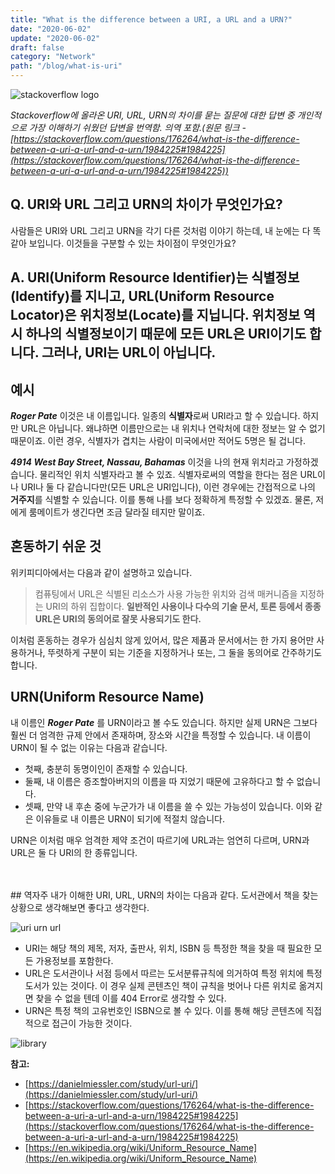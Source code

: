 ```yaml
---
title: "What is the difference between a URI, a URL and a URN?"
date: "2020-06-02"
update: "2020-06-02"
draft: false
category: "Network"
path: "/blog/what-is-uri"
---
```


![stackoverflow logo](https://cdn.sstatic.net/Sites/stackoverflow/company/img/logos/so/so-logo.svg?v=a010291124bf)

_Stackoverflow에 올라온 URI, URL, URN의 차이를 묻는 질문에 대한 답변 중 개인적으로 가장 이해하기 쉬웠던 답변을 번역함. 의역 포함.(원문 링크 - [https://stackoverflow.com/questions/176264/what-is-the-difference-between-a-uri-a-url-and-a-urn/1984225#1984225](https://stackoverflow.com/questions/176264/what-is-the-difference-between-a-uri-a-url-and-a-urn/1984225#1984225))_

## Q. URI와 URL 그리고 URN의 차이가 무엇인가요?

사람들은 URI와 URL 그리고 URN을 각기 다른 것처럼 이야기 하는데, 내 눈에는 다 똑같아 보입니다. 이것들을 구분할 수 있는 차이점이 무엇인가요?

## A. URI(Uniform Resource Identifier)는 식별정보(Identify)를 지니고, URL(Uniform Resource Locator)은 위치정보(Locate)를 지닙니다. 위치정보 역시 하나의 식별정보이기 때문에 모든 URL은 URI이기도 합니다. 그러나, URI는 URL이 아닙니다.

## 예시

**_Roger Pate_**
이것은 내 이름입니다. 일종의 **식별자**로써 URI라고 할 수 있습니다. 하지만 URL은 아닙니다. 왜냐하면 이름만으로는 내 위치나 연락처에 대한 정보는 알 수 없기 때문이죠. 이런 경우, 식별자가 겹치는 사람이 미국에서만 적어도 5명은 될 겁니다.

**_4914 West Bay Street, Nassau, Bahamas_**
이것을 나의 현재 위치라고 가정하겠습니다. 물리적인 위치 식별자라고 볼 수 있죠. 식별자로써의 역할을 한다는 점은 URL이나 URI나 둘 다 같습니다만(모든 URL은 URI입니다), 이런 경우에는 간접적으로 나의 **거주지**를 식별할 수 있습니다. 이를 통해 나를 보다 정확하게 특정할 수 있겠죠. 물론, 저에게 룸메이트가 생긴다면 조금 달라질 테지만 말이죠.

## 혼동하기 쉬운 것

위키피디아에서는 다음과 같이 설명하고 있습니다.

> 컴퓨팅에서 URL은 식별된 리소스가 사용 가능한 위치와 검색 매커니즘을 지정하는 URI의 하위 집합이다. **일반적인 사용이나 다수의 기술 문서, 토론 등에서 종종 URL은 URI의 동의어로 잘못 사용되기도 한다.**

이처럼 혼동하는 경우가 심심치 않게 있어서, 많은 제품과 문서에서는 한 가지 용어만 사용하거나, 뚜렷하게 구분이 되는 기준을 지정하거나 또는, 그 둘을 동의어로 간주하기도 합니다.

## URN(Uniform Resource Name)

내 이름인 **_Roger Pate_** 를 URN이라고 볼 수도 있습니다. 하지만 실제 URN은 그보다 훨씬 더 엄격한 규제 안에서 존재하며, 장소와 시간을 특정할 수 있습니다.
내 이름이 URN이 될 수 없는 이유는 다음과 같습니다.

- 첫째, 충분히 동명이인이 존재할 수 있습니다.
- 둘째, 내 이름은 증조할아버지의 이름을 따 지었기 때문에 고유하다고 할 수 없습니다.
- 셋째, 만약 내 후손 중에 누군가가 내 이름을 쓸 수 있는 가능성이 있습니다.
  이와 같은 이유들로 내 이름은 URN이 되기에 적절치 않습니다.

URN은 이처럼 매우 엄격한 제약 조건이 따르기에 URL과는 엄연히 다르며, URN과 URL은 둘 다 URI의 한 종류입니다.

<br />
<br />
## 역자주
내가 이해한 URI, URL, URN의 차이는 다음과 같다. 도서관에서 책을 찾는 상황으로 생각해보면 좋다고 생각한다.

![uri urn url](https://danielmiessler.com/images/uri-urn-url-miessler-2019-1024x969.png)

- URI는 해당 책의 제목, 저자, 출판사, 위치, ISBN 등 특정한 책을 찾을 때 필요한 모든 가용정보를 포함한다.
- URL은 도서관이나 서점 등에서 따르는 도서분류규칙에 의거하여 특정 위치에 특정 도서가 있는 것이다. 이 경우 실제 콘텐츠인 책이 규칙을 벗어나 다른 위치로 옮겨지면 찾을 수 없을 텐데 이를 404 Error로 생각할 수 있다.
- URN은 특정 책의 고유번호인 ISBN으로 볼 수 있다. 이를 통해 해당 콘텐츠에 직접적으로 접근이 가능한 것이다.

![library](https://images.unsplash.com/photo-1553714198-c9d2ecdfe675?ixlib=rb-1.2.1&ixid=eyJhcHBfaWQiOjEyMDd9&auto=format&fit=crop&w=1950&q=80)

**참고:**

- [https://danielmiessler.com/study/url-uri/](https://danielmiessler.com/study/url-uri/)
- [https://stackoverflow.com/questions/176264/what-is-the-difference-between-a-uri-a-url-and-a-urn/1984225#1984225](https://stackoverflow.com/questions/176264/what-is-the-difference-between-a-uri-a-url-and-a-urn/1984225#1984225)
- [https://en.wikipedia.org/wiki/Uniform_Resource_Name](https://en.wikipedia.org/wiki/Uniform_Resource_Name)
